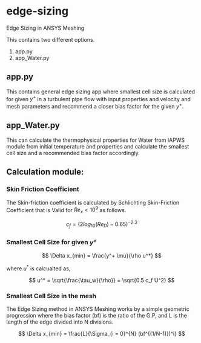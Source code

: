 # edge-sizing
Edge Sizing in ANSYS Meshing

This contains two different options.

1. app.py
2. app_Water.py

## app.py

This contains general edge sizing app where smallest cell size is calculated for given $y^+$ in a turbulent pipe flow with input properties and velocity and mesh parameters and recommend a closer bias factor for the given $y^+$.

## app_Water.py

This can calculate the thermophysical properties for Water from IAPWS module from initial temperature and properties and calculate the smallest cell size and a recommended bias factor accordingly.

## Calculation module:

### Skin Friction Coefficient
The Skin-friction coefficient is calculated by Schlichting Skin-Friction Coefficient that is Valid for $Re_x < 10^9$ as follows.

$$
c_f = (2 log_{10}(Re_D) - 0.65)^{-2.3}
$$

### Smallest Cell Size for given $y^+$

$$
\Delta x_{min} = \frac{y^+ \mu}{\rho u^*} 
$$

where $u^*$ is calcualted as,

$$
u^*  = \sqrt{\frac{\tau_w}{\rho}} = \sqrt{0.5 c_f U^2}
$$

### Smallest Cell Size in the mesh
The Edge Sizing method in ANSYS Meshing works by a simple geometric progression where the bias factor (bf) is the ratio of the G.P, and L is the length of the edge divided into N divisions.

$$
\Delta x_{min} = \frac{L}{\Sigma_{i = 0}^{N} (bf^{(1/N-1)})^i}
$$
